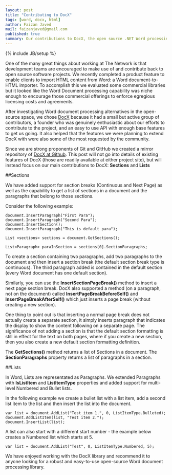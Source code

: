 ```yaml
---
layout: post
title: "Contributing to DocX"
tags: [word, docx, html]
author: Faizan Javed
mail: faizanjaved@gmail.com
published: true
summary: Our contributions to DocX, the open source .NET Word processing library.
---
```


{% include JB/setup %}

One of the many great things about working at The Network is that development teams are encouraged to make use of and contribute back to open source software projects. We recently completed a product feature to enable clients to import HTML content from Word: a Word document-to-HTML importer. To accomplish this we evaluated some commercial libraries but it looked like the Word Document processing capability was niche enough to encourage those commercial offerings to enforce egregious licensing costs and agreements.

After investigating Word document processing alternatives in the open-source space, we chose [DocX](http://docx.codeplex.com/) because it had a small but active group of contributors, a founder who was genuinely enthusiastic about our efforts to contribute to the project, and an easy to use API with enough base features to get us going. It also helped that the features we were planning to extend DocX with were also some of the most requested by the community.

Since we are strong proponents of Git and GitHub we created a mirror repository of [DocX at Github](https://github.com/Word-DocX/DocX). This post will not go into details of existing features of DocX (those are readily available at either project site), but will instead focus on our main contributions to DocX: **Sections** and **Lists**


##Sections

We have added support for section breaks (Continuous and Next Page) as well as the capability to get a list of sections in a document and the paragraphs that belong to those sections. 

Consider the following example: 


    document.InsertParagraph("First Para");
    document.InsertParagraph("Second Para");
    document.InsertSection();
    document.InsertParagraph("This is default para");

    List <sections> sections = document.GetSections();

    List<Paragraph> paraInSection = sections[0].SectionParagraphs;
    

To create a section containing two paragraphs, add two paragraphs to the document and then insert a section break (the default section break type is continuous). The third paragraph added is contained in the default section (every Word document has one default section).

Similarly, you can use the **InsertSectionPageBreak()** method to insert a next page section break. DocX also supported a method (on a paragraph, not on the document) called **InsertPageBreakBeforeSelf()** and **InsertPageBreakAfterSelf()** which just inserts a page break (without creating a new section). 

One thing to point out is that inserting a normal page break does not actually create a separate section, it simply inserts paragraph that indicates the display to show the content following on a separate page. The significance of not adding a section is that the default section formatting is still in effect for the text on both pages, where if you create a new section, then you also create a new default section formatting definition.

The **GetSections()** method returns a list of Sections in a document. The **SectionParagraphs** property returns a list of paragraphs in a section.


##Lists

In Word, Lists are representated as Paragraphs. We extended Paragraphs with **IsListItem** and **ListItemType** properties and added support for multi-level Numbered and Bullet lists. 

In the following example we create a bullet list with a list item, add a second list item to the list and then insert the list into the document.


    var list = document.AddList("Test item 1.", 0, ListItemType.Bulleted);
    document.AddListItem(list, "Test item 2.");
    document.InsertList(list);


A list can also start with a different start number - the example below creates a Numbered list which starts at 5.


    var list = document.AddList("Test", 0, ListItemType.Numbered, 5);
    


We have enjoyed working with the DocX library and recommend it to anyone looking for a robust and easy-to-use open-source Word document processing library.